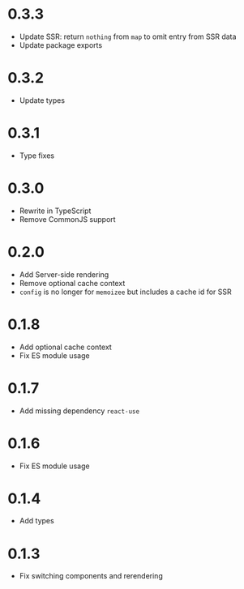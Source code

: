# 0.3.3

- Update SSR: return `nothing` from `map` to omit entry from SSR data
- Update package exports

# 0.3.2

- Update types

# 0.3.1

- Type fixes

# 0.3.0

- Rewrite in TypeScript
- Remove CommonJS support

# 0.2.0

- Add Server-side rendering
- Remove optional cache context
- `config` is no longer for `memoizee` but includes a cache id for SSR

# 0.1.8

- Add optional cache context
- Fix ES module usage

# 0.1.7

- Add missing dependency `react-use`

# 0.1.6

- Fix ES module usage

# 0.1.4

- Add types

# 0.1.3

- Fix switching components and rerendering
